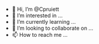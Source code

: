 - 👋 Hi, I’m @Cpruiett
- 👀 I’m interested in ...
- 🌱 I’m currently learning ...
- 💞️ I’m looking to collaborate on ...
- 📫 How to reach me ...

<!---
Cpruiett/Cpruiett is a ✨ special ✨ repository because its `README.md` (this file) appears on your GitHub profile.
You can click the Preview link to take a look at your changes.
--->

